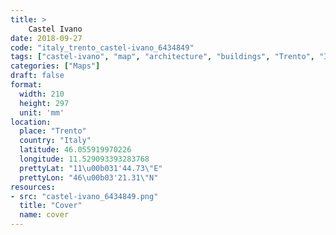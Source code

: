 ```yaml
---
title: > 
    Castel Ivano
date: 2018-09-27
code: "italy_trento_castel-ivano_6434849"
tags: ["castel-ivano", "map", "architecture", "buildings", "Trento", "Italy"]
categories: ["Maps"]
draft: false
format:
  width: 210
  height: 297
  unit: 'mm'
location:
  place: "Trento"
  country: "Italy"
  latitude: 46.055919970226
  longitude: 11.529093393283768
  prettyLat: "11\u00b031'44.73\"E"
  prettyLon: "46\u00b03'21.31\"N"
resources:
- src: "castel-ivano_6434849.png"
  title: "Cover"
  name: cover
---
```

